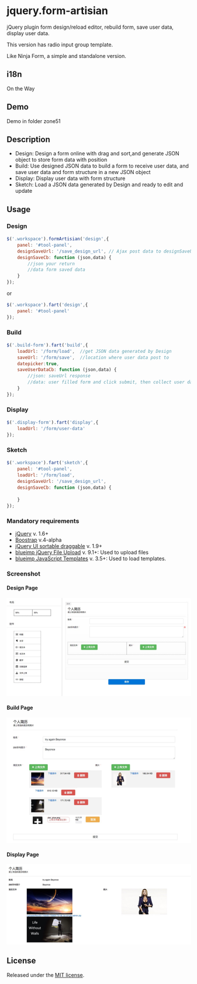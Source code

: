 # jquery.form-artisian
jQuery plugin form design/reload editor, rebuild form, save user data, display user data.

This version has radio input group template.

Like Ninja Form, a simple and standalone version.

## i18n

On the Way

## Demo

Demo in folder zone51 

## Description

* Design: Design a form online with drag and sort,and generate JSON object to store form data with position
* Build: Use designed JSON data to build a form to receive user data, and save user data and form structure in a new JSON object
* Display: Display user data with form structure
* Sketch: Load a JSON data generated by Design and ready to edit and update


## Usage

### Design
```js
$('.workspace').formArtisian('design',{
    panel: '#tool-panel',
    designSaveUrl: '/save_design_url', // Ajax post data to designSaveUrl
    designSaveCb: function (json,data) {
        //json your return
        //data form saved data
    }
});
```
or 
```js
$('.workspace').fart('design',{
    panel: '#tool-panel'
});
```

### Build

```js
$('.build-form').fart('build',{
    loadUrl: '/form/load',  //get JSON data generated by Design 
    saveUrl: '/form/save',  //location where user data post to 
    datepicker:true,
    saveUserDataCb: function (json,data) {
        //json: saveUrl response
        //data: user filled form and click submit, then collect user data
    }
});
```

### Display
```js
$('.display-form').fart('display',{
    loadUrl: '/form/user-data'
});
```

### Sketch
```js
$('.workspace').fart('sketch',{
    panel: '#tool-panel',
    loadUrl: '/form/load',
    designSaveUrl: '/save_design_url',
    designSaveCb: function (json,data) {

    }
});
```

### Mandatory requirements

* [jQuery](https://jquery.com/) v. 1.6+
* [Boostrap](https://v4-alpha.getbootstrap.com/) v.4-alpha
* [jQuery UI sortable draggable](https://api.jqueryui.com/) v. 1.9+
* [blueimp jQuery File Upload](https://github.com/blueimp/jQuery-File-Upload) v. 9.1+: Used to upload files
* [blueimp JavaScript Templates](https://github.com/blueimp/JavaScript-Templates) v. 3.5+: Used to load templates.


### Screenshot

#### Design Page
![Design](https://raw.githubusercontent.com/libos/jquery.form-artisian/master/zone51/design.jpg)

#### Build Page
![Build](https://raw.githubusercontent.com/libos/jquery.form-artisian/master/zone51/build.jpg)

#### Display Page
![Display](https://raw.githubusercontent.com/libos/jquery.form-artisian/master/zone51/display.jpg)



## License
Released under the [MIT license](https://opensource.org/licenses/MIT).

